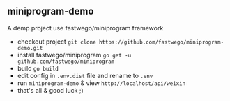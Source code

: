 ## miniprogram-demo 

A demp project use fastwego/miniprogram framework

- checkout project `git clone https://github.com/fastwego/miniprogram-demo.git`
- install fastwego/miniprogram `go get -u github.com/fastwego/miniprogram`
- build `go build`
- edit config in `.env.dist` file and rename to `.env`
- run `miniprogram-demo` & view `http://localhost/api/weixin`
- that's all & good luck ;)